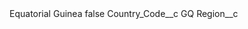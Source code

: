 <?xml version="1.0" encoding="UTF-8"?>
<CustomMetadata xmlns="http://soap.sforce.com/2006/04/metadata" xmlns:xsi="http://www.w3.org/2001/XMLSchema-instance" xmlns:xsd="http://www.w3.org/2001/XMLSchema">
    <label>Equatorial Guinea</label>
    <protected>false</protected>
    <values>
        <field>Country_Code__c</field>
        <value xsi:type="xsd:string">GQ</value>
    </values>
    <values>
        <field>Region__c</field>
        <value xsi:nil="true"/>
    </values>
</CustomMetadata>
